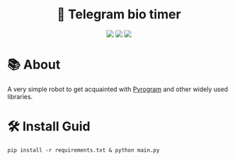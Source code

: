 
<div align="center">
  <h1>🤖 Telegram bio timer</h1>
  <img src="https://img.shields.io/github/languages/top/mhyar-nsi/telegram-bio-timer?logo=python&style=for-the-badge">
  <img src="https://img.shields.io/github/last-commit/mhyar-nsi/telegram-bio-timer?style=for-the-badge">
  <img src="https://img.shields.io/github/watchers/mhyar-nsi/telegram-bio-timer?logo=github&style=for-the-badge">
</div>

# 📚 About 
<p>A very simple robot to get acquainted with <a href="https://docs.pyrogram.org">Pyrogram</a> and other widely used libraries.</p>

# 🛠 Install Guid
```
pip install -r requirements.txt & python main.py
```

